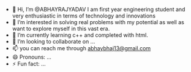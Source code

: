 - 👋 Hi, I’m @ABHAYRAJYADAV I am first year engineering student and very enthusiastic in terms of technology and innovations 
- 👀 I’m interested in solving real problems with my potential as well as want to explore myself in  this vast era.
- 🌱 I’m currently learning c++ and completed with html.
- 💞️ I’m looking to collaborate on ...
- 📫 you can reach me through abhaybhaj13@gmail.com
- 😄 Pronouns: ...
- ⚡ Fun fact: ...

<!---
ABHAYRAJYADAV19/ABHAYRAJYADAV19 is a ✨ special ✨ repository because its `README.md` (this file) appears on your GitHub profile.
You can click the Preview link to take a look at your changes.
--->
